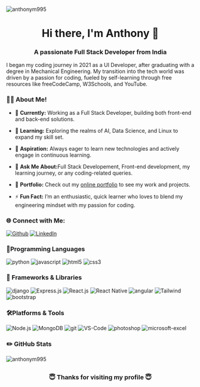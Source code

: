<p align="left"> <img src="https://komarev.com/ghpvc/?username=anthonym995&label=Profile%20views&color=0e75b6&style=flat" alt="anthonym995" /> </p>
<h1 align="center">Hi there, I'm Anthony 👋</h1>
<h3 align="center">A passionate Full Stack Developer from India</h3>

<p>I began my coding journey in 2021 as a UI Developer, after graduating with a degree in Mechanical Engineering. My transition into the tech world was driven by a passion for coding, fueled by self-learning through free resources like freeCodeCamp, W3Schools, and YouTube.</p>

<h3 align="Left">👨‍💻  About Me!</h3>

- 🔭 <strong>Currently:</strong> Working as a Full Stack Developer, building both front-end and back-end solutions.

- 🌱 <strong>Learning:</strong> Exploring the realms of AI, Data Science, and Linux to expand my skill set.

- 👯 <strong>Aspiration:</strong> Always eager to learn new technologies and actively engage in continuous learning.

- 💬 <strong>Ask Me About:</strong>Full Stack Developement, Front-end development, my learning journey, or any coding-related queries.

- 📄 <strong>Portfolio:</strong> Check out my <a href="https://anthonym995.github.io/portfolio/">online portfolio</a> to see my work and projects.

- ⚡ <strong>Fun Fact:</strong> I’m an enthusiastic, quick learner who loves to blend my engineering mindset with my passion for coding.

<h3 align="left">🌐 Connect with Me:</h3>
<p align="left">
 <a href="https://github.com/anthonym995" target="_blank"><img alt="Github" src="https://img.shields.io/badge/GitHub-%2312100E.svg?&style=for-the-badge&logo=Github&logoColor=white" /></a>
<a href="https://www.linkedin.com/in/anthony-m1995/" target="_blank"><img alt="LinkedIn" src="https://img.shields.io/badge/linkedin-%230077B5.svg?&style=for-the-badge&logo=linkedin&logoColor=white" /></a>
</p>

<h3 align="left">📖Programming Languages</h3>
<p align="left">
<img src="https://img.shields.io/badge/Python-3776AB?style=for-the-badge&logo=python&logoColor=white" alt="python"/>
<img src="https://img.shields.io/badge/JavaScript-323330?style=for-the-badge&logo=javascript&logoColor=F7DF1E" alt="javascript"/> 
<img src="https://img.shields.io/badge/HTML5-E34F26?style=for-the-badge&logo=html5&logoColor=white" alt="html5"/>
<img src="https://img.shields.io/badge/CSS3-1572B6?style=for-the-badge&logo=css3&logoColor=white" alt="css3"/>
 
</p>

<h3 align="left">📖 Frameworks & Libraries</h3>
<p align="left">
<img src="https://img.shields.io/badge/Django-092E20?style=for-the-badge&logo=django&logoColor=white" alt="django"/>
<img src="https://img.shields.io/badge/express.js-%23404d59.svg?style=for-the-badge&logo=express&logoColor=%2361DAFB" alt="Express.js"/>
<img src="https://img.shields.io/badge/react-%2320232a.svg?style=for-the-badge&logo=react&logoColor=%2361DAFB" alt="React.js"/>
<img src="https://img.shields.io/badge/React%20Native-20232A?style=for-the-badge&logo=react&logoColor=61DAFB" alt="React Native"/>
<img src="https://img.shields.io/badge/Angular-DD0031?style=for-the-badge&logo=angular&logoColor=white" alt="angular"/>
<img src="https://img.shields.io/badge/tailwindcss-%2338B2AC.svg?style=for-the-badge&logo=tailwind-css&logoColor=white" alt="Tailwind"/>
<img src="https://img.shields.io/badge/Bootstrap-563D7C?style=for-the-badge&logo=bootstrap&logoColor=white" alt="bootstrap"/>
</p>



<h3 align="left">🛠Platforms & Tools</h3>
<p>
<img src="https://img.shields.io/badge/node.js-6DA55F?style=for-the-badge&logo=node.js&logoColor=white" alt="Node.js"/>
<img src="https://img.shields.io/badge/MongoDB-%234ea94b.svg?style=for-the-badge&logo=mongodb&logoColor=white" alt="MongoDB"/>
<img src="https://img.shields.io/badge/Git-F05032?style=for-the-badge&logo=git&logoColor=white" alt="git"/>
<img src="https://img.shields.io/badge/Visual%20Studio%20Code-0078d7.svg?style=for-the-badge&logo=visual-studio-code&logoColor=white" alt="VS-Code"/>
<img src="https://img.shields.io/badge/Adobe-Photoshop-31A8FF?style=for-the-badge&logo=Adobe-Photoshop&labelColor=0a446b&logoWidth=15" alt="photoshop"/> 
<img src="https://img.shields.io/badge/Microsoft_Excel-217346?style=for-the-badge&logo=microsoft-excel&logoColor=white" alt="microsoft-excel"/>
 
</p>

<h3 align="left">✏️ GitHub Stats</h3>

<p><img align="center" src="https://github-readme-stats.vercel.app/api/top-langs?username=anthonym995&show_icons=true&locale=en&layout=compact&title_color=007bff&text_color=e7e7e7&icon_color=007bff&bg_color=171c28" alt="anthonym995" />

</p>


##
<h3 align="center"> 😇 Thanks for visiting my profile 😇 </h3>
